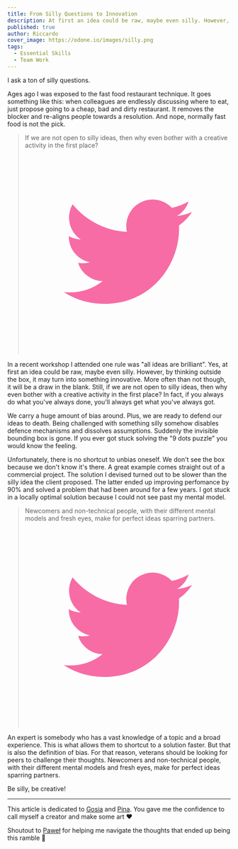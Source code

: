 ```yaml
---
title: From Silly Questions to Innovation
description: At first an idea could be raw, maybe even silly. However, by thinking outside the box, it may turn into something innovative.
published: true
author: Riccardo
cover_image: https://odone.io/images/silly.png
tags:
  - Essential Skills
  - Team Work
---
```


I ask a ton of silly questions.

Ages ago I was exposed to the fast food restaurant technique. It goes something like this: when colleagues are endlessly discussing where to eat, just propose going to a cheap, bad and dirty restaurant. It removes the blocker and re-aligns people towards a resolution. And nope, normally fast food is not the pick.

<blockquote class="pullquote"><span>If we are not open to silly ideas, then why even bother with a creative activity in the first place?</span><a target="_blank" rel="noopener" href="https://twitter.com/intent/tweet?text=If%20we%20are%20not%20open%20to%20silly%20ideas%2C%20then%20why%20even%20bother%20with%20a%20creative%20activity%20in%20the%20first%20place%3F%20via%20%40RiccardoOdone%0A%0A%23EssentialSkills%20%23TeamWork%0A%0Ahttps%3A%2F%2Fodone.io%2Fposts%2F2020-05-29-silly-questions%F2"><svg class="tweet-this-icon" xmlns="http://www.w3.org/2000/svg" viewBox="0 0 400 400"><defs><style>.cls-1{fill:none;}.cls-2{fill:#f76ca5;}</style></defs><title>Twitter_Logo_Blue</title><rect class="cls-1" width="400" height="400"></rect><path class="cls-2" d="M153.62,301.59c94.34,0,145.94-78.16,145.94-145.94,0-2.22,0-4.43-.15-6.63A104.36,104.36,0,0,0,325,122.47a102.38,102.38,0,0,1-29.46,8.07,51.47,51.47,0,0,0,22.55-28.37,102.79,102.79,0,0,1-32.57,12.45,51.34,51.34,0,0,0-87.41,46.78A145.62,145.62,0,0,1,92.4,107.81a51.33,51.33,0,0,0,15.88,68.47A50.91,50.91,0,0,1,85,169.86c0,.21,0,.43,0,.65a51.31,51.31,0,0,0,41.15,50.28,51.21,51.21,0,0,1-23.16.88,51.35,51.35,0,0,0,47.92,35.62,102.92,102.92,0,0,1-63.7,22A104.41,104.41,0,0,1,75,278.55a145.21,145.21,0,0,0,78.62,23"></path></svg></a></blockquote>

In a recent workshop I attended one rule was "all ideas are brilliant". Yes, at first an idea could be raw, maybe even silly. However, by thinking outside the box, it may turn into something innovative. More often than not though, it will be a draw in the blank. Still, if we are not open to silly ideas, then why even bother with a creative activity in the first place? In fact, if you always do what you've always done, you'll always get what you've always got.

We carry a huge amount of bias around. Plus, we are ready to defend our ideas to death. Being challenged with something silly somehow disables defence mechanisms and dissolves assumptions.
Suddenly the invisible bounding box is gone. If you ever got stuck solving the "9 dots puzzle" you would know the feeling.

Unfortunately, there is no shortcut to unbias oneself. We don't see the box because we don't know it's there. A great example comes straight out of a commercial project. The solution I devised turned out to be slower than the silly idea the client proposed. The latter ended up improving perfomance by 90% and solved a problem that had been around for a few years. I got stuck in a locally optimal solution because I could not see past my mental model.

<blockquote class="pullquote"><span>Newcomers and non-technical people, with their different mental models and fresh eyes, make for perfect ideas sparring partners.</span><a target="_blank" rel="noopener" href="https://twitter.com/intent/tweet?text=Newcomers%20and%20non-technical%20people%2C%20with%20their%20different%20mental%20models%20and%20fresh%20eyes%2C%20make%20for%20perfect%20ideas%20sparring%20partners.%20via%20%40RiccardoOdone%0A%0A%23EssentialSkills%20%23TeamWork%0A%0Ahttps%3A%2F%2Fodone.io%2Fposts%2F2020-05-29-silly-questions%2F"><svg class="tweet-this-icon" xmlns="http://www.w3.org/2000/svg" viewBox="0 0 400 400"><defs><style>.cls-1{fill:none;}.cls-2{fill:#f76ca5;}</style></defs><title>Twitter_Logo_Blue</title><rect class="cls-1" width="400" height="400"></rect><path class="cls-2" d="M153.62,301.59c94.34,0,145.94-78.16,145.94-145.94,0-2.22,0-4.43-.15-6.63A104.36,104.36,0,0,0,325,122.47a102.38,102.38,0,0,1-29.46,8.07,51.47,51.47,0,0,0,22.55-28.37,102.79,102.79,0,0,1-32.57,12.45,51.34,51.34,0,0,0-87.41,46.78A145.62,145.62,0,0,1,92.4,107.81a51.33,51.33,0,0,0,15.88,68.47A50.91,50.91,0,0,1,85,169.86c0,.21,0,.43,0,.65a51.31,51.31,0,0,0,41.15,50.28,51.21,51.21,0,0,1-23.16.88,51.35,51.35,0,0,0,47.92,35.62,102.92,102.92,0,0,1-63.7,22A104.41,104.41,0,0,1,75,278.55a145.21,145.21,0,0,0,78.62,23"></path></svg></a></blockquote>

An expert is somebody who has a vast knowledge of a topic and a broad experience. This is what allows them to shortcut to a solution faster. But that is also the definition of bias. For that reason, veterans should be looking for peers to challenge their thoughts. Newcomers and non-technical people, with their different mental models and fresh eyes, make for perfect ideas sparring partners.

Be silly, be creative!

---

This article is dedicated to [Gosia](https://www.instagram.com/designaur/) and [Pina](https://dribbble.com/lonerracoon/about). You gave me the confidence to call myself a creator and make some art ❤️

Shoutout to [Paweł](http://brodzinski.com) for helping me navigate the thoughts that ended up being this ramble 💙
